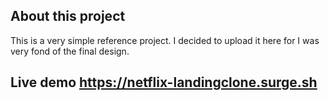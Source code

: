 ## About this project
This is a very simple reference project. I decided to upload it here for I was very fond of the final design.

## Live demo https://netflix-landingclone.surge.sh
